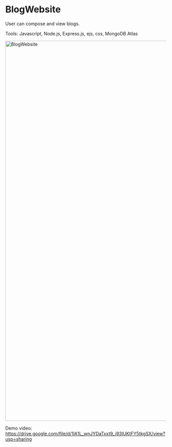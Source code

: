 # BlogWebsite

User can compose and view blogs.

Tools: Javascript, Node.js, Express.js, ejs, css, MongoDB Atlas

<img width="1185" alt="BlogWebsite" src="https://github.com/Yinghanghang/BlogWebsite/assets/71808318/80cdf7b8-d821-433c-9bc7-d96e68960b89">


Demo video: https://drive.google.com/file/d/1lA1L_wnJYDaTxxt9_j93lUKtFY5tkgSX/view?usp=sharing
